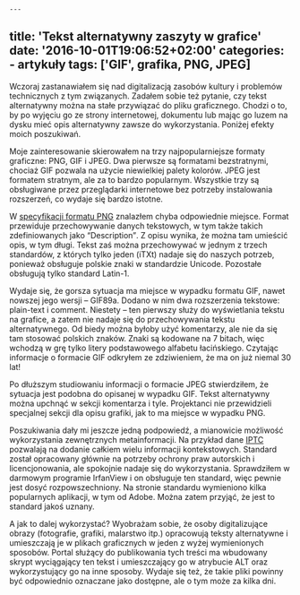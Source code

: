     ---
title: 'Tekst alternatywny zaszyty w grafice'
date: '2016-10-01T19:06:52+02:00'
categories:
    - artykuły
tags: ['GIF', grafika, PNG, JPEG]
---

Wczoraj zastanawiałem się nad digitalizacją zasobów kultury i problemów technicznych z tym związanych. Zadałem sobie też pytanie, czy tekst alternatywny można na stałe przywiązać do pliku graficznego. Chodzi o to, by po wyjęciu go ze strony internetowej, dokumentu lub mając go luzem na dysku mieć opis alternatywny zawsze do wykorzystania. Poniżej efekty moich poszukiwań.

Moje zainteresowanie skierowałem na trzy najpopularniejsze formaty graficzne: PNG, GIF i JPEG. Dwa pierwsze są formatami bezstratnymi, chociaż GIF pozwala na użycie niewielkiej palety kolorów. JPEG jest formatem stratnym, ale za to bardzo popularnym. Wszystkie trzy są obsługiwane przez przeglądarki internetowe bez potrzeby instalowania rozszerzeń, co wydaje się bardzo istotne.

W [specyfikacji formatu PNG](https://www.w3.org/TR/PNG/) znalazłem chyba odpowiednie miejsce. Format przewiduje przechowywanie danych tekstowych, w tym także takich zdefiniowanych jako <span lang="EN">“Description”</span>. Z opisu wynika, że można tam umieścić opis, w tym długi. Tekst zaś można przechowywać w jednym z trzech standardów, z których tylko jeden (iTXt) nadaje się do naszych potrzeb, ponieważ obsługuje polskie znaki w standardzie Unicode. Pozostałe obsługują tylko standard Latin-1.

Wydaje się, że gorsza sytuacja ma miejsce w wypadku formatu GIF, nawet nowszej jego wersji – GIF89a. Dodano w nim dwa rozszerzenia tekstowe: plain-text i comment. Niestety – ten pierwszy służy do wyświetlania tekstu na grafice, a zatem nie nadaje się do przechowywania tekstu alternatywnego. Od biedy można byłoby użyć komentarzy, ale nie da się tam stosować polskich znaków. Znaki są kodowane na 7 bitach, więc wchodzą w grę tylko litery podstawowego alfabetu łacińskiego. Czytając informacje o formacie GIF odkryłem ze zdziwieniem, że ma on już niemal 30 lat!

Po dłuższym studiowaniu informacji o formacie JPEG stwierdziłem, że sytuacja jest podobna do opisanej w wypadku GIF. Tekst alternatywny można upchnąć w sekcji komentarza i tyle. Projektanci nie przewidzieli specjalnej sekcji dla opisu grafiki, jak to ma miejsce w wypadku PNG.

Poszukiwania dały mi jeszcze jedną podpowiedź, a mianowicie możliwość wykorzystania zewnętrznych metainformacji. Na przykład dane [IPTC](https://iptc.org/) pozwalają na dodanie całkiem wielu informacji kontekstowych. Standard został opracowany głównie na potrzeby ochrony praw autorskich i licencjonowania, ale spokojnie nadaje się do wykorzystania. Sprawdziłem w darmowym programie IrfanView i on obsługuje ten standard, więc pewnie jest dosyć rozpowszechniony. Na stronie standardu wymieniono kilka popularnych aplikacji, w tym od Adobe. Można zatem przyjąć, że jest to standard jakoś uznany.

A jak to dalej wykorzystać? Wyobrażam sobie, że osoby digitalizujące obrazy (fotografie, grafiki, malarstwo itp.) opracowują teksty alternatywne i umieszczają je w plikach graficznych w jeden z wyżej wymienionych sposobów. Portal służący do publikowania tych treści ma wbudowany skrypt wyciągający ten tekst i umieszczający go w atrybucie ALT oraz wykorzystujący go na inne sposoby. Wydaje się też, że takie pliki powinny być odpowiednio oznaczane jako dostępne, ale o tym może za kilka dni.
